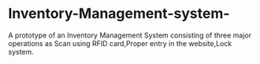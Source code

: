 # Inventory-Management-system-
A prototype of an Inventory Management System consisting of three major operations as Scan using RFID card,Proper entry in the website,Lock system.

